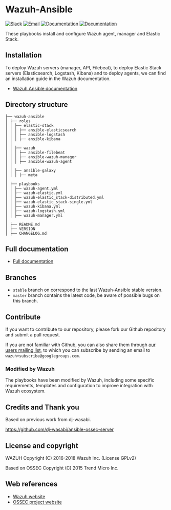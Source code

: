 # Wazuh-Ansible 

[![Slack](https://img.shields.io/badge/slack-join-blue.svg)](https://goo.gl/forms/M2AoZC4b2R9A9Zy12)
[![Email](https://img.shields.io/badge/email-join-blue.svg)](https://groups.google.com/forum/#!forum/wazuh)
[![Documentation](https://img.shields.io/badge/docs-view-green.svg)](https://documentation.wazuh.com)
[![Documentation](https://img.shields.io/badge/web-view-green.svg)](https://wazuh.com)

These playbooks install and configure Wazuh agent, manager and Elastic Stack.

## Installation

To deploy Wazuh servers (manager, API, Filebeat), to deploy Elastic Stack servers (Elasticsearch, Logstash, Kibana) and to deploy agents, we can find an installation guide in the Wazuh documentation. 

* [Wazuh Ansible documentation](https://documentation.wazuh.com/current/deploying-with-ansible/index.html)


## Directory structure

    ├── wazuh-ansible
    │ ├── roles
    │ │ ├── elastic-stack 
    │ │ │ ├── ansible-elasticsearch        
    │ │ │ ├── ansible-logstash
    │ │ │ ├── ansible-kibana
    │ │
    │ │ ├── wazuh                
    │ │ │ ├── ansible-filebeat
    │ │ │ ├── ansible-wazuh-manager
    │ │ │ ├── ansible-wazuh-agent
    │ │
    │ │ ├── ansible-galaxy
    │ │ │ ├── meta
    │
    │ ├── playbooks
    │ │ ├── wazuh-agent.yml
    │ │ ├── wazuh-elastic.yml
    │ │ ├── wazuh-elastic_stack-distributed.yml
    │ │ ├── wazuh-elastic_stack-single.yml
    │ │ ├── wazuh-kibana.yml
    │ │ ├── wazuh-logstash.yml
    │ │ ├── wazuh-manager.yml
    │
    │ ├── README.md
    │ ├── VERSION
    │ ├── CHANGELOG.md

## Full documentation 

* [Full documentation](http://documentation.wazuh.com)

## Branches

* `stable` branch on correspond to the last Wazuh-Ansible stable version.
* `master` branch contains the latest code, be aware of possible bugs on this branch.

## Contribute

If you want to contribute to our repository, please fork our Github repository and submit a pull request.

If you are not familiar with Github, you can also share them through [our users mailing list](https://groups.google.com/d/forum/wazuh), to which you can subscribe by sending an email to `wazuh+subscribe@googlegroups.com`. 

### Modified by Wazuh

The playbooks have been modified by Wazuh, including some specific requirements, templates and configuration to improve integration with Wazuh ecosystem.

## Credits and Thank you

Based on previous work from dj-wasabi.

https://github.com/dj-wasabi/ansible-ossec-server

## License and copyright

WAZUH
Copyright (C) 2016-2018 Wazuh Inc.  (License GPLv2)

Based on OSSEC
Copyright (C) 2015 Trend Micro Inc.

## Web references

* [Wazuh website](http://wazuh.com)
* [OSSEC project website](http://ossec.github.io)